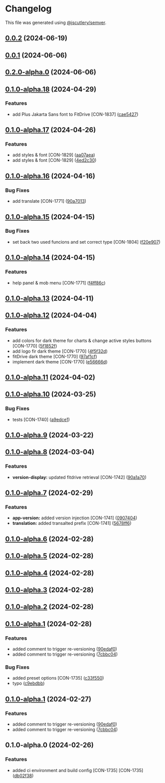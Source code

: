 # Changelog

This file was generated using [@jscutlery/semver](https://github.com/jscutlery/semver).

## [0.0.2](http://bitbucket.org/Advanticsys/concordia-nx-ionic/compare/fitdrive-shell-0.0.1...fitdrive-shell-0.0.2) (2024-06-19)

## [0.0.1](http://bitbucket.org/Advanticsys/concordia-nx-ionic/compare/fitdrive-shell-0.2.0-alpha.0...fitdrive-shell-0.0.1) (2024-06-06)

## [0.2.0-alpha.0](https://bitbucket.org/Advanticsys/concordia-nx-ionic/compare/fitdrive-shell-0.1.0-alpha.18...fitdrive-shell-0.2.0-alpha.0) (2024-06-06)

## [0.1.0-alpha.18](http://bitbucket.org/Advanticsys/concordia-nx-ionic/compare/fitdrive-shell-0.1.0-alpha.17...fitdrive-shell-0.1.0-alpha.18) (2024-04-29)


### Features

* add Plus Jakarta Sans font to FitDrive [CON-1837] ([cae5427](http://bitbucket.org/Advanticsys/concordia-nx-ionic/commit/cae5427038b9dc6de3b843b21d1124abd2ba321c))

## [0.1.0-alpha.17](http://bitbucket.org/Advanticsys/concordia-nx-ionic/compare/fitdrive-shell-0.1.0-alpha.16...fitdrive-shell-0.1.0-alpha.17) (2024-04-26)


### Features

* add styles & font [CON-1829] ([aa07aea](http://bitbucket.org/Advanticsys/concordia-nx-ionic/commit/aa07aea8a292c3029f285e35f3dd1c3219e9e769))
* add styles & font [CON-1829] ([4ed2c30](http://bitbucket.org/Advanticsys/concordia-nx-ionic/commit/4ed2c302cb6198d8e41f8aadfab9d5e9cef5ef32))

## [0.1.0-alpha.16](http://bitbucket.org/Advanticsys/concordia-nx-ionic/compare/fitdrive-shell-0.1.0-alpha.15...fitdrive-shell-0.1.0-alpha.16) (2024-04-16)


### Bug Fixes

* add translate [CON-1771] ([90a7013](http://bitbucket.org/Advanticsys/concordia-nx-ionic/commit/90a701365af378998ecdef09aaa95005e6392560))

## [0.1.0-alpha.15](http://bitbucket.org/Advanticsys/concordia-nx-ionic/compare/fitdrive-shell-0.1.0-alpha.14...fitdrive-shell-0.1.0-alpha.15) (2024-04-15)


### Bug Fixes

* set back two used funcions and set correct type [CON-1804] ([f20e907](http://bitbucket.org/Advanticsys/concordia-nx-ionic/commit/f20e90793d8858b4162b4e5b8f5988eb9009f5b3))

## [0.1.0-alpha.14](http://bitbucket.org/Advanticsys/concordia-nx-ionic/compare/fitdrive-shell-0.1.0-alpha.13...fitdrive-shell-0.1.0-alpha.14) (2024-04-15)


### Features

* help panel & mob menu [CON-1771] ([f4ff86c](http://bitbucket.org/Advanticsys/concordia-nx-ionic/commit/f4ff86c4a7afef0d4a8caf018cf60d31f4cf1bdd))

## [0.1.0-alpha.13](http://bitbucket.org/Advanticsys/concordia-nx-ionic/compare/fitdrive-shell-0.1.0-alpha.12...fitdrive-shell-0.1.0-alpha.13) (2024-04-11)

## [0.1.0-alpha.12](http://bitbucket.org/Advanticsys/concordia-nx-ionic/compare/fitdrive-shell-0.1.0-alpha.11...fitdrive-shell-0.1.0-alpha.12) (2024-04-04)


### Features

* add colors for dark theme for charts & change active styles buttons [CON-1770] ([5f1852f](http://bitbucket.org/Advanticsys/concordia-nx-ionic/commit/5f1852f2a45c543cf6b33b7bb7ca46e793dc7028))
* add logo fir dark theme [CON-1770] ([4f5f32d](http://bitbucket.org/Advanticsys/concordia-nx-ionic/commit/4f5f32d87913c876290d9725af920384894dfc82))
* fitDrive dark theme [CON-1770] ([97af1cf](http://bitbucket.org/Advanticsys/concordia-nx-ionic/commit/97af1cf8cdbadb7d7a30a39c9b8afd03ceb08254))
* implement dark theme [CON-1770] ([e56666d](http://bitbucket.org/Advanticsys/concordia-nx-ionic/commit/e56666d7c6558f83d4e15ee2e47ab89c86c97b3e))

## [0.1.0-alpha.11](http://bitbucket.org/Advanticsys/concordia-nx-ionic/compare/fitdrive-shell-0.1.0-alpha.10...fitdrive-shell-0.1.0-alpha.11) (2024-04-02)

## [0.1.0-alpha.10](http://bitbucket.org/Advanticsys/concordia-nx-ionic/compare/fitdrive-shell-0.1.0-alpha.9...fitdrive-shell-0.1.0-alpha.10) (2024-03-25)


### Bug Fixes

* tests [CON-1740] ([a9edce1](http://bitbucket.org/Advanticsys/concordia-nx-ionic/commit/a9edce1d2912d6910758287ad73f938f38b1a01e))

## [0.1.0-alpha.9](http://bitbucket.org/Advanticsys/concordia-nx-ionic/compare/fitdrive-shell-0.1.0-alpha.8...fitdrive-shell-0.1.0-alpha.9) (2024-03-22)

## [0.1.0-alpha.8](http://bitbucket.org/Advanticsys/concordia-nx-ionic/compare/fitdrive-shell-0.1.0-alpha.7...fitdrive-shell-0.1.0-alpha.8) (2024-03-04)


### Features

* **version-display:** updated fitdrive retrieval [CON-1742] ([90a1a70](http://bitbucket.org/Advanticsys/concordia-nx-ionic/commit/90a1a701c3978603408c8248d66a8ed46450c25f))

## [0.1.0-alpha.7](http://bitbucket.org/Advanticsys/concordia-nx-ionic/compare/fitdrive-shell-0.1.0-alpha.6...fitdrive-shell-0.1.0-alpha.7) (2024-02-29)


### Features

* **app-version:** added version injection [CON-1741] ([0907404](http://bitbucket.org/Advanticsys/concordia-nx-ionic/commit/090740403ffcb86ff7a2c2a04ecca77ace7abb7f))
* **translation:** added transalted prefix [CON-1741] ([5678ff6](http://bitbucket.org/Advanticsys/concordia-nx-ionic/commit/5678ff61e13a411ded2a30140c15cb57163100fc))

## [0.1.0-alpha.6](http://bitbucket.org/Advanticsys/concordia-nx-ionic/compare/fitdrive-shell-0.1.0-alpha.5...fitdrive-shell-0.1.0-alpha.6) (2024-02-28)

## [0.1.0-alpha.5](http://bitbucket.org/Advanticsys/concordia-nx-ionic/compare/fitdrive-shell-0.1.0-alpha.4...fitdrive-shell-0.1.0-alpha.5) (2024-02-28)

## [0.1.0-alpha.4](http://bitbucket.org/Advanticsys/concordia-nx-ionic/compare/fitdrive-shell-0.1.0-alpha.3...fitdrive-shell-0.1.0-alpha.4) (2024-02-28)

## [0.1.0-alpha.3](http://bitbucket.org/Advanticsys/concordia-nx-ionic/compare/fitdrive-shell-0.1.0-alpha.2...fitdrive-shell-0.1.0-alpha.3) (2024-02-28)

## [0.1.0-alpha.2](http://bitbucket.org/Advanticsys/concordia-nx-ionic/compare/fitdrive-shell-0.1.0-alpha.1...fitdrive-shell-0.1.0-alpha.2) (2024-02-28)

## [0.1.0-alpha.1](http://bitbucket.org/Advanticsys/concordia-nx-ionic/compare/fitdrive-shell-0.1.0-alpha.0...fitdrive-shell-0.1.0-alpha.1) (2024-02-28)


### Features

* added comment to trigger re-versioning ([90edaf0](http://bitbucket.org/Advanticsys/concordia-nx-ionic/commit/90edaf0b609b52a316a009c508176da0be295fdd))
* added comment to trigger re-versioning ([7cbbc04](http://bitbucket.org/Advanticsys/concordia-nx-ionic/commit/7cbbc045317b4206ae72a019a4ccb11289cb8fc7))


### Bug Fixes

* added preset options [CON-1735] ([c33f550](http://bitbucket.org/Advanticsys/concordia-nx-ionic/commit/c33f550fb977052f829475561003edd4400befcd))
* typo ([c9ebdbb](http://bitbucket.org/Advanticsys/concordia-nx-ionic/commit/c9ebdbb91d5c08a8f877bda44773c2f9d47f9c52))

## [0.1.0-alpha.1](http://bitbucket.org/Advanticsys/concordia-nx-ionic/compare/fitdrive-shell-0.1.0-alpha.0...fitdrive-shell-0.1.0-alpha.1) (2024-02-27)


### Features

* added comment to trigger re-versioning ([90edaf0](http://bitbucket.org/Advanticsys/concordia-nx-ionic/commit/90edaf0b609b52a316a009c508176da0be295fdd))
* added comment to trigger re-versioning ([7cbbc04](http://bitbucket.org/Advanticsys/concordia-nx-ionic/commit/7cbbc045317b4206ae72a019a4ccb11289cb8fc7))

## 0.1.0-alpha.0 (2024-02-26)


### Features

* added ci environment and build config [CON-1735] [CON-1735] ([db02f38](https://bitbucket.org/Advanticsys/concordia-nx-ionic/commit/db02f38e13c20cd17ab66db348e4a89f538c2e17))
